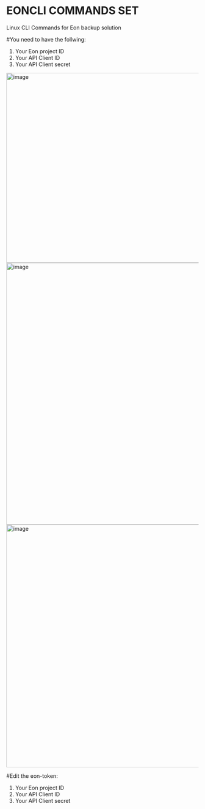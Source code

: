 # EONCLI COMMANDS SET
Linux CLI Commands for Eon backup solution 

#You need to have the follwing:
1. Your Eon project ID
2. Your API Client ID 
3. Your API Client secret 


<img width="1213" height="497" alt="image" src="https://github.com/user-attachments/assets/0ff7f6cd-e426-4e74-9ab2-e957fac385be" />
<img width="1561" height="685" alt="image" src="https://github.com/user-attachments/assets/e880941e-6b76-439b-a5f8-9aa438c97764" />
<img width="1496" height="635" alt="image" src="https://github.com/user-attachments/assets/e6436041-2715-4c04-b947-2521c888dcbf" />


#Edit the eon-token:
1. Your Eon project ID
2. Your API Client ID 
3. Your API Client secret 
